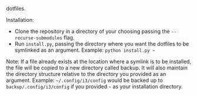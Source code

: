 dotfiles.

Installation:
* Clone the repository in a directory of your choosing passing the `--recurse-submodules` flag.
* Run `install.py`, passing the directory where you want the dotfiles to be symlinked as an argument. Example: `python install.py ~`

Note: If a file already exists at the location where a symlink is to be installed, the file will be copied to a new directory called backup. It will also maintain the directory structure relative to the directory you provided as an argument. Example: `~/.config/i3/config` would be backed up to `backup/.config/i3/config` if you provided `~` as your installation directory.
